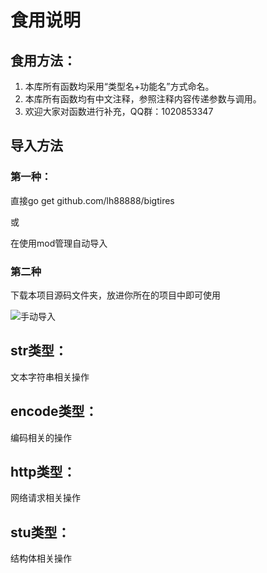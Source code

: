 # 食用说明

## 食用方法：

1. 本库所有函数均采用“类型名+功能名”方式命名。
2. 本库所有函数均有中文注释，参照注释内容传递参数与调用。
3. 欢迎大家对函数进行补充，QQ群：1020853347

## 导入方法

### 第一种：

直接go get github.com/lh88888/bigtires

或

在使用mod管理自动导入

### 第二种

下载本项目源码文件夹，放进你所在的项目中即可使用

![手动导入](E:\tools\goproject\src\go_code\bigtires\img\手动导入.png)

## str类型：

文本字符串相关操作

## encode类型：

编码相关的操作

## http类型：

网络请求相关操作

## stu类型：

结构体相关操作

